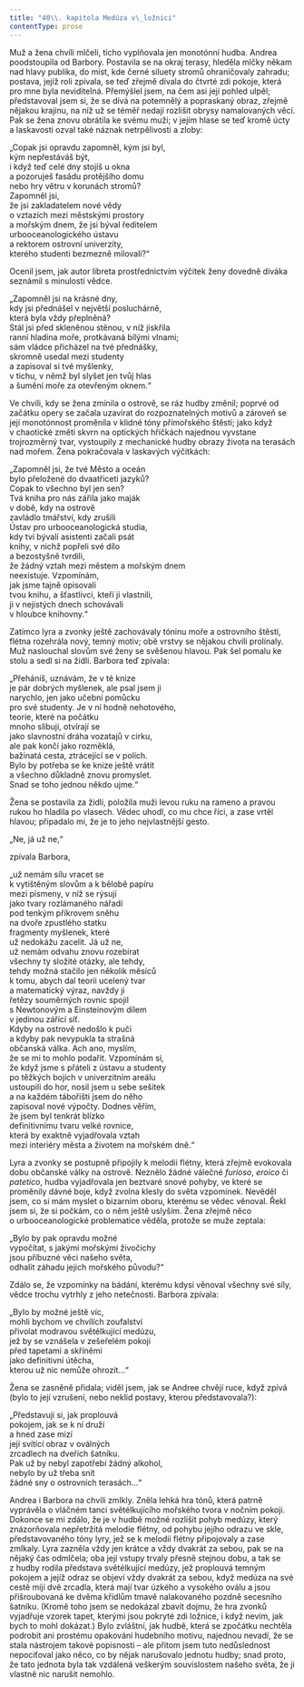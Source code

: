 ```yaml
---
title: "40\\. kapitola Medúza v\_ložnici"
contentType: prose
---
```


<section>

Muž a žena chvíli mlčeli, ticho vyplňovala jen monotónní hudba. Andrea poodstoupila od Barbory. Postavila se na okraj terasy, hleděla mlčky někam nad hlavy publika, do míst, kde černé siluety stromů ohraničovaly zahradu; postava, jejíž roli zpívala, se teď zřejmě dívala do čtvrté zdi pokoje, která pro mne byla neviditelná. Přemýšlel jsem, na čem asi její pohled ulpěl; představoval jsem si, že se dívá na potemnělý a popraskaný obraz, zřejmě nějakou krajinu, na níž už se téměř nedají rozlišit obrysy namalovaných věcí. Pak se žena znovu obrátila ke svému muži; v jejím hlase se teď kromě úcty a laskavosti ozval také náznak netrpělivosti a zloby:

</section>

<section>

„Copak jsi opravdu zapomněl, kým jsi byl,  
kým nepřestáváš být,  
i když teď celé dny stojíš u okna  
a pozoruješ fasádu protějšího domu  
nebo hry větru v korunách stromů?  
Zapomněl jsi,  
že jsi zakladatelem nové vědy  
o vztazích mezi městskými prostory  
a mořským dnem, že jsi býval ředitelem  
urbooceanologického ústavu  
a rektorem ostrovní univerzity,  
kterého studenti bezmezně milovali?“

</section>

<section>

Ocenil jsem, jak autor libreta prostřednictvím výčitek ženy dovedně diváka seznámil s minulostí vědce.

</section>

<section>

„Zapomněl jsi na krásné dny,  
kdy jsi přednášel v největší posluchárně,  
která byla vždy přeplněná?  
Stál jsi před skleněnou stěnou, v níž jiskřila  
ranní hladina moře, protkávaná bílými vlnami;  
sám vládce přicházel na tvé přednášky,  
skromně usedal mezi studenty  
a zapisoval si tvé myšlenky,  
v tichu, v němž byl slyšet jen tvůj hlas  
a šumění moře za otevřeným oknem.“

</section>

<section>

Ve chvíli, kdy se žena zmínila o ostrově, se ráz hudby změnil; poprvé od začátku opery se začala uzavírat do rozpoznatelných motivů a zároveň se její monotónnost proměnila v klidné tóny přímořského štěstí; jako když v chaotické změti skvrn na optických hříčkách najednou vyvstane trojrozměrný tvar, vystoupily z mechanické hudby obrazy života na terasách nad mořem. Žena pokračovala v laskavých výčitkách:

</section>

<section>

„Zapomněl jsi, že tvé Město a oceán  
bylo přeložené do dvaatřiceti jazyků?  
Copak to všechno byl jen sen?  
Tvá kniha pro nás zářila jako maják  
v době, kdy na ostrově  
zavládlo tmářství, kdy zrušili  
Ústav pro urbooceanologická studia,  
kdy tví bývalí asistenti začali psát  
knihy, v nichž popřeli své dílo  
a bezostyšně tvrdili,  
že žádný vztah mezi městem a mořským dnem  
neexistuje. Vzpomínám,  
jak jsme tajně opisovali  
tvou knihu, a šťastlivci, kteří ji vlastnili,  
ji v nejistých dnech schovávali  
v hloubce knihovny.“

</section>

<section>

Zatímco lyra a zvonky ještě zachovávaly tóninu moře a ostrovního štěstí, flétna rozehrála nový, temný motiv; obě vrstvy se nějakou chvíli prolínaly. Muž naslouchal slovům své ženy se svěšenou hlavou. Pak šel pomalu ke stolu a sedl si na židli. Barbora teď zpívala:

</section>

<section>

„Přeháníš, uznávám, že v té knize  
je pár dobrých myšlenek, ale psal jsem ji  
narychlo, jen jako učební pomůcku  
pro své studenty. Je v ní hodně nehotového,  
teorie, které na počátku  
mnoho slibují, otvírají se  
jako slavnostní dráha vozatajů v cirku,  
ale pak končí jako rozměklá,  
bažinatá cesta, ztrácející se v polích.  
Bylo by potřeba se ke knize ještě vrátit  
a všechno důkladně znovu promyslet.  
Snad se toho jednou někdo ujme.“

</section>

<section>

Žena se postavila za židli, položila muži levou ruku na rameno a pravou rukou ho hladila po vlasech. Vědec uhodl, co mu chce říci, a zase vrtěl hlavou; připadalo mi, že je to jeho nejvlastnější gesto.

</section>

<section>

„Ne, já už ne,“

</section>

<section>

zpívala Barbora,

</section>

<section>

„už nemám sílu vracet se  
k vytištěným slovům a k bělobě papíru  
mezi písmeny, v níž se rýsují  
jako tvary rozlámaného nářadí  
pod tenkým příkrovem sněhu  
na dvoře zpustlého statku  
fragmenty myšlenek, které  
už nedokážu zacelit. Já už ne,  
už nemám odvahu znovu rozebírat  
všechny ty složité otázky, ale tehdy,  
tehdy možná stačilo jen několik měsíců  
k tomu, abych dal teorii ucelený tvar  
a matematický výraz, navždy ji  
řetězy souměrných rovnic spojil  
s Newtonovým a Einsteinovým dílem  
v jedinou zářící síť.  
Kdyby na ostrově nedošlo k puči  
a kdyby pak nevypukla ta strašná  
občanská válka. Ach ano, myslím,  
že se mi to mohlo podařit. Vzpomínám si,  
že když jsme s přáteli z ústavu a studenty  
po těžkých bojích v univerzitním areálu  
ustoupili do hor, nosil jsem u sebe sešitek  
a na každém tábořišti jsem do něho  
zapisoval nové výpočty. Dodnes věřím,  
že jsem byl tenkrát blízko  
definitivnímu tvaru velké rovnice,  
která by exaktně vyjadřovala vztah  
mezi interiéry města a životem na mořském dně.“

</section>

<section>

Lyra a zvonky se postupně připojily k melodii flétny, která zřejmě evokovala dobu občanské války na ostrově. Neznělo žádné válečné _furioso_, _eroico_ či _patetico_, hudba vyjadřovala jen beztvaré snové pohyby, ve které se proměnily dávné boje, když zvolna klesly do světa vzpomínek. Nevěděl jsem, co si mám myslet o bizarním oboru, kterému se vědec věnoval. Řekl jsem si, že si počkám, co o něm ještě uslyším. Žena zřejmě něco o urbooceanologické problematice věděla, protože se muže zeptala:

</section>

<section>

„Bylo by pak opravdu možné  
vypočítat, s jakými mořskými živočichy  
jsou příbuzné věci našeho světa,  
odhalit záhadu jejich mořského původu?“

</section>

<section>

Zdálo se, že vzpomínky na bádání, kterému kdysi věnoval všechny své síly, vědce trochu vytrhly z jeho netečnosti. Barbora zpívala:

</section>

<section>

„Bylo by možné ještě víc,  
mohli bychom ve chvílích zoufalství  
přivolat modravou světélkující medúzu,  
jež by se vznášela v zešeřelém pokoji  
před tapetami a skříněmi  
jako definitivní útěcha,  
kterou už nic nemůže ohrozit…“

</section>

<section>

Žena se zasněně přidala; viděl jsem, jak se Andree chvějí ruce, když zpívá (bylo to její vzrušení, nebo neklid postavy, kterou představovala?):

</section>

<section>

„Představuji si, jak proplouvá  
pokojem, jak se k ní druží  
a hned zase mizí  
její svítící obraz v oválných  
zrcadlech na dveřích šatníku.  
Pak už by nebyl zapotřebí žádný alkohol,  
nebylo by už třeba snít  
žádné sny o ostrovních terasách…“

</section>

<section>

Andrea i Barbora na chvíli zmlkly. Zněla lehká hra tónů, která patrně vyprávěla o vláčném tanci světélkujícího mořského tvora v nočním pokoji. Dokonce se mi zdálo, že je v hudbě možné rozlišit pohyb medúzy, který znázorňovala nepřetržitá melodie flétny, od pohybu jejího odrazu ve skle, představovaného tóny lyry, jež se k melodii flétny připojovaly a zase zmlkaly. Lyra zazněla vždy jen krátce a vždy dvakrát za sebou, pak se na nějaký čas odmlčela; oba její vstupy trvaly přesně stejnou dobu, a tak se z hudby rodila představa světélkující medúzy, jež proplouvá temným pokojem a jejíž odraz se objeví vždy dvakrát za sebou, když medúza na své cestě míjí dvě zrcadla, která mají tvar úzkého a vysokého oválu a jsou přišroubovaná ke dvěma křídlům tmavě nalakovaného pozdně secesního šatníku. (Kromě toho jsem se nedokázal zbavit dojmu, že hra zvonků vyjadřuje vzorek tapet, kterými jsou pokryté zdi ložnice, i když nevím, jak bych to mohl dokázat.) Bylo zvláštní, jak hudbě, která se zpočátku nechtěla podrobit ani prostému opakování hudebního motivu, najednou nevadí, že se stala nástrojem takové popisnosti – ale přitom jsem tuto nedůslednost nepociťoval jako něco, co by nějak narušovalo jednotu hudby; snad proto, že tato jednota byla tak vzdálená veškerým souvislostem našeho světa, že ji vlastně nic narušit nemohlo.

</section>
